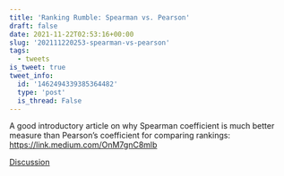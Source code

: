 ```yaml
---
title: 'Ranking Rumble: Spearman vs. Pearson'
draft: false
date: 2021-11-22T02:53:16+00:00
slug: '202111220253-spearman-vs-pearson'
tags:
  - tweets
is_tweet: true
tweet_info:
  id: '1462494339385364482'
  type: 'post'
  is_thread: False
---
```




A good introductory article on why Spearman coefficient is much better measure than Pearson’s coefficient for comparing rankings:
<https://link.medium.com/OnM7gnC8mlb>

[Discussion](https://x.com/sytelus/status/1462494339385364482)
